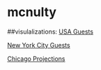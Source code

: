 # mcnulty

##visulalizations:
[USA Guests](https://rawgit.com/fmelp/mcnulty/master/index.html)

[New York City Guests](https://rawgit.com/fmelp/mcnulty/master/ny_map/nyc_od_2.html)

[Chicago Projections](https://rawgit.com/fmelp/mcnulty/master/chicago_map/chicago.html)
